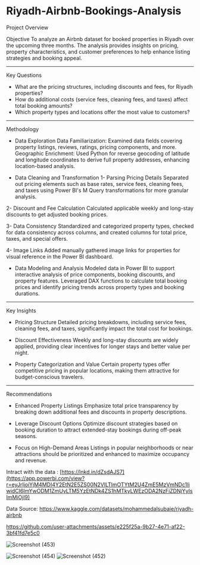 # Riyadh-Airbnb-Bookings-Analysis

Project Overview

Objective
To analyze an Airbnb dataset for booked properties in Riyadh over the upcoming three months. The analysis provides insights on pricing, property characteristics, and customer preferences to help enhance listing strategies and booking appeal.

------------------------------------------------------------------------------------------------------------------

Key Questions

- What are the pricing structures, including discounts and fees, for Riyadh properties?
- How do additional costs (service fees, cleaning fees, and taxes) affect total booking amounts?
- Which property types and locations offer the most value to customers?

------------------------------------------------------------------------------------------------------------------

Methodology
- Data Exploration
Data Familiarization: Examined data fields covering property listings, reviews, ratings, pricing components, and more.
Geographic Enrichment: Used Python for reverse geocoding of latitude and longitude coordinates to derive full property addresses, enhancing location-based analysis.

- Data Cleaning and Transformation
1- Parsing Pricing Details
Separated out pricing elements such as base rates, service fees, cleaning fees, and taxes using Power BI's M Query transformations for more granular analysis.

2- Discount and Fee Calculation
Calculated applicable weekly and long-stay discounts to get adjusted booking prices.

3- Data Consistency
Standardized and categorized property types, checked for data consistency across columns, and created columns for total price, taxes, and special offers.

4- Image Links
Added manually gathered image links for properties for visual reference in the Power BI dashboard.

- Data Modeling and Analysis
Modeled data in Power BI to support interactive analysis of price components, booking discounts, and property features.
Leveraged DAX functions to calculate total booking prices and identify pricing trends across property types and booking durations.

------------------------------------------------------------------------------------------------------------------

Key Insights
- Pricing Structure
Detailed pricing breakdowns, including service fees, cleaning fees, and taxes, significantly impact the total cost for bookings.

- Discount Effectiveness
Weekly and long-stay discounts are widely applied, providing clear incentives for longer stays and better value per night.

- Property Categorization and Value
Certain property types offer competitive pricing in popular locations, making them attractive for budget-conscious travelers.

------------------------------------------------------------------------------------------------------------------

Recommendations
- Enhanced Property Listings
Emphasize total price transparency by breaking down additional fees and discounts in property descriptions.

- Leverage Discount Options
Optimize discount strategies based on booking duration to attract extended-stay bookings during off-peak seasons.

- Focus on High-Demand Areas
Listings in popular neighborhoods or near attractions should be prioritized and enhanced to maximize occupancy and revenue.


Intract with the data : [https://lnkd.in/dZsdAJS7](https://app.powerbi.com/view?r=eyJrIjoiYjM4MDI4Y2EtN2E5ZS00N2VlLTlmOTYtM2U4ZmE5MzVmNDc1IiwidCI6ImYwODM1ZmUyLTM5YzEtNDk4ZS1hMTkyLWEzODA2NzFiZDNjYyIsImMiOjl9)

Data Source: https://www.kaggle.com/datasets/mohammedalsubaie/riyadh-airbnb


https://github.com/user-attachments/assets/e225f25a-9b27-4e71-af22-3bf41fd7e5c0

![Screenshot (453)](https://github.com/user-attachments/assets/1c5db743-7b43-4d76-ad17-6aeadc71e65d)



![Screenshot (454)](https://github.com/user-attachments/assets/38b677cf-9fde-458e-b228-a36ab9f762a0)
![Screenshot (452)](https://github.com/user-attachments/assets/04dcf779-ebbd-4f7e-af07-8e9869272721)

